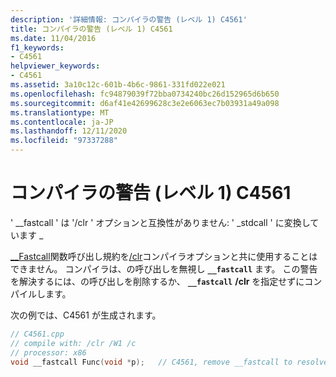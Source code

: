 ```yaml
---
description: '詳細情報: コンパイラの警告 (レベル 1) C4561'
title: コンパイラの警告 (レベル 1) C4561
ms.date: 11/04/2016
f1_keywords:
- C4561
helpviewer_keywords:
- C4561
ms.assetid: 3a10c12c-601b-4b6c-9861-331fd022e021
ms.openlocfilehash: fc94879039f72bba0734240bc26d152965d6b650
ms.sourcegitcommit: d6af41e42699628c3e2e6063ec7b03931a49a098
ms.translationtype: MT
ms.contentlocale: ja-JP
ms.lasthandoff: 12/11/2020
ms.locfileid: "97337288"
---
```

# <a name="compiler-warning-level-1-c4561"></a>コンパイラの警告 (レベル 1) C4561

' __fastcall ' は '/clr ' オプションと互換性がありません: ' _stdcall ' に変換しています \_

[__Fastcall](../../cpp/fastcall.md)関数呼び出し規約を[/clr](../../build/reference/clr-common-language-runtime-compilation.md)コンパイラオプションと共に使用することはできません。 コンパイラは、の呼び出しを無視し **`__fastcall`** ます。 この警告を解決するには、の呼び出しを削除するか、 **`__fastcall`** **/clr** を指定せずにコンパイルします。

次の例では、C4561 が生成されます。

```cpp
// C4561.cpp
// compile with: /clr /W1 /c
// processor: x86
void __fastcall Func(void *p);   // C4561, remove __fastcall to resolve
```

